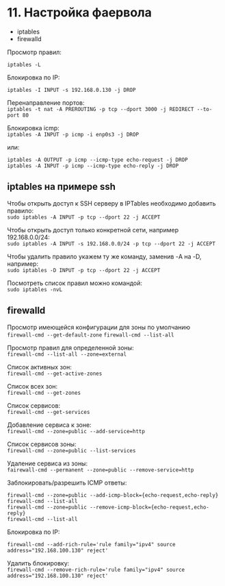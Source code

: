 # 11. Настройка фаервола
- iptables   
- firewalld   

Просмотр правил:
 
```iptables -L```

Блокировка по IP:

```iptables -I INPUT -s 192.168.0.130 -j DROP```

Перенаправление портов:   
```iptables -t nat -A PREROUTING -p tcp --dport 3000 -j REDIRECT --to-port 80```


Блокировка icmp:   
```iptables -A INPUT -p icmp -i enp0s3 -j DROP```

или:
```
iptables -A OUTPUT -p icmp --icmp-type echo-request -j DROP
iptables -A INPUT -p icmp --icmp-type echo-reply -j DROP
```


iptables на примере ssh
---
Чтобы открыть доступ к SSH серверу в IPTables необходимо добавить правило:   
```sudo iptables -A INPUT -p tcp --dport 22 -j ACCEPT```

Чтобы открыть доступ только конкретной сети, например 192.168.0.0/24:   
```sudo iptables -A INPUT -s 192.168.0.0/24 -p tcp --dport 22 -j ACCEPT```

Чтобы удалить правило укажем ту же команду, заменив -A на -D, например:   
```sudo iptables -D INPUT -p tcp --dport 22 -j ACCEPT```

Посмотреть список правил можно командой:   
```sudo iptables -nvL```

firewalld
---
Просмотр имеющейся конфигурации для зоны по умолчанию   
```firewall-cmd --get-default-zone```
```firewall-cmd --list-all```

Просмотр правил для определенной зоны:   
```firewall-cmd --list-all --zone=external```

Список активных зон:  
```firewall-cmd --get-active-zones```

Cписок всех зон:   
```firewall-cmd --get-zones```

Список сервисов:   
```firewall-cmd --get-services```

Добавление сервиса к зоне:   
```firewall-cmd --zone=public --add-service=http```

Список сервисов зоны:   
```firewall-cmd --zone=public --list-services```

Удаление сервиса из зоны:   
```fаirewall-cmd --permanent --zone=public --remove-service=http```

Заблокировать/разрешить ICMP ответы:
```
firewall-cmd --zone=public --add-icmp-block={echo-request,echo-reply}
firewall-cmd --list-all
firewall-cmd --zone=public --remove-icmp-block={echo-request,echo-reply}
firewall-cmd --list-all
```

Блокировка по IP:   

```firewall-cmd --add-rich-rule='rule family="ipv4" source address="192.168.100.130" reject'```

Удалить блокировку:   
```firewall-cmd --remove-rich-rule='rule family="ipv4" source address="192.168.100.130" reject'```